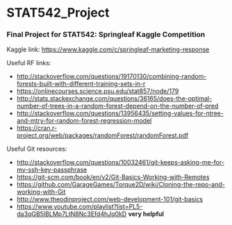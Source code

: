 # STAT542_Project
### Final Project for STAT542: Springleaf Kaggle Competition

Kaggle link: https://www.kaggle.com/c/springleaf-marketing-response
  
Useful RF links:
- http://stackoverflow.com/questions/19170130/combining-random-forests-built-with-different-training-sets-in-r
- https://onlinecourses.science.psu.edu/stat857/node/179
- http://stats.stackexchange.com/questions/36165/does-the-optimal-number-of-trees-in-a-random-forest-depend-on-the-number-of-pred
- http://stackoverflow.com/questions/13956435/setting-values-for-ntree-and-mtry-for-random-forest-regression-model
- https://cran.r-project.org/web/packages/randomForest/randomForest.pdf
  	
Useful Git resources:
- http://stackoverflow.com/questions/10032461/git-keeps-asking-me-for-my-ssh-key-passphrase
- https://git-scm.com/book/en/v2/Git-Basics-Working-with-Remotes
- https://github.com/GarageGames/Torque2D/wiki/Cloning-the-repo-and-working-with-Git
- http://www.theodinproject.com/web-development-101/git-basics
- https://www.youtube.com/playlist?list=PL5-da3qGB5IBLMp7LtN8Nc3Efd4hJq0kD **very helpful**

  
  

